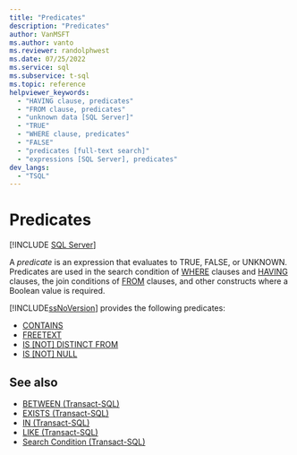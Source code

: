 ```yaml
---
title: "Predicates"
description: "Predicates"
author: VanMSFT
ms.author: vanto
ms.reviewer: randolphwest
ms.date: 07/25/2022
ms.service: sql
ms.subservice: t-sql
ms.topic: reference
helpviewer_keywords:
  - "HAVING clause, predicates"
  - "FROM clause, predicates"
  - "unknown data [SQL Server]"
  - "TRUE"
  - "WHERE clause, predicates"
  - "FALSE"
  - "predicates [full-text search]"
  - "expressions [SQL Server], predicates"
dev_langs:
  - "TSQL"
---
```

# Predicates

[!INCLUDE [SQL Server](../../includes/applies-to-version/sql-asdbmi.md)]

A *predicate* is an expression that evaluates to TRUE, FALSE, or UNKNOWN. Predicates are used in the search condition of [WHERE](../../t-sql/queries/where-transact-sql.md) clauses and [HAVING](../../t-sql/queries/select-having-transact-sql.md) clauses, the join conditions of [FROM](../../t-sql/queries/from-transact-sql.md) clauses, and other constructs where a Boolean value is required.


[!INCLUDE[ssNoVersion](../../includes/ssnoversion-md.md)] provides the following predicates:

- [CONTAINS](contains-transact-sql.md)
- [FREETEXT](freetext-transact-sql.md)
- [IS &#91;NOT&#93; DISTINCT FROM](is-distinct-from-transact-sql.md)
- [IS &#91;NOT&#93; NULL](is-null-transact-sql.md)

## See also

- [BETWEEN &#40;Transact-SQL&#41;](../../t-sql/language-elements/between-transact-sql.md)
- [EXISTS &#40;Transact-SQL&#41;](../../t-sql/language-elements/exists-transact-sql.md)
- [IN &#40;Transact-SQL&#41;](../../t-sql/language-elements/in-transact-sql.md)
- [LIKE &#40;Transact-SQL&#41;](../../t-sql/language-elements/like-transact-sql.md)
- [Search Condition &#40;Transact-SQL&#41;](../../t-sql/queries/search-condition-transact-sql.md)
